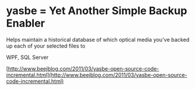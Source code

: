 # yasbe = Yet Another Simple Backup Enabler

Helps maintain a historical database of which optical media you've backed up each of your selected files to

WPF, SQL Server

[http://www.beejblog.com/2011/03/yasbe-open-source-code-incremental.html](http://www.beejblog.com/2011/03/yasbe-open-source-code-incremental.html)

